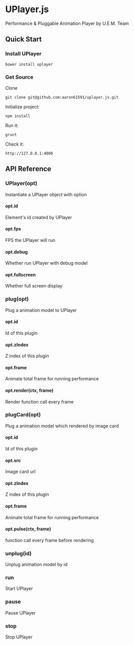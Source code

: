 # UPlayer.js

Performance & Pluggable Animation Player by U.E.M. Team

## Quick Start

### Install UPlayer

	bower install uplayer

### Get Source

Clone
	
	git clone git@github.com:aaron61591/uplayer.js.git

Initialize project:

    npm install

Run it:

    grunt

Check it:

    http://127.0.0.1:4000

## API Reference

### UPlayer(opt)

Instantiate a UPlayer object with option

#### opt.id

Element's id created by UPlayer

#### opt.fps

FPS the UPlayer will run

#### opt.debug

Whether run UPlayer with debug model

#### opt.fullscreen

Whether full screen display

### plug(opt)

Plug a animation model to UPlayer

#### opt.id

Id of this plugin

#### opt.zIndex

Z index of this plugin

#### opt.frame

Animate total frame for running performance

#### opt.render(ctx, frame)

Render function call every frame

### plugCard(opt)

Plug a animation model which rendered by image card

#### opt.id

Id of this plugin

#### opt.src

Image card url

#### opt.zIndex

Z index of this plugin

#### opt.frame

Animate total frame for running performance

#### opt.pulse(ctx, frame)

function call every frame before rendering

### unplug(id)

Unplug animation model by id

### run

Start UPlayer

### pause

Pause UPlayer

### stop

Stop UPlayer
